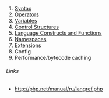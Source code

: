 1. [Syntax](./1-syntax/index.md)
2. [Operators](./2-operators/index.md)
3. [Variables](3-variables/README.md)
4. [Control Structures](./4-control-structures/index.md)
5. [Language Constructs and Functions](./5-language-constructs-and-functions/index.md)
6. [Namespaces](./6-namespaces/index.md)
7. [Extensions](7-extensions/README.md)
8. Config
9. Performance/bytecode caching

###### Links
- http://php.net/manual/ru/langref.php
